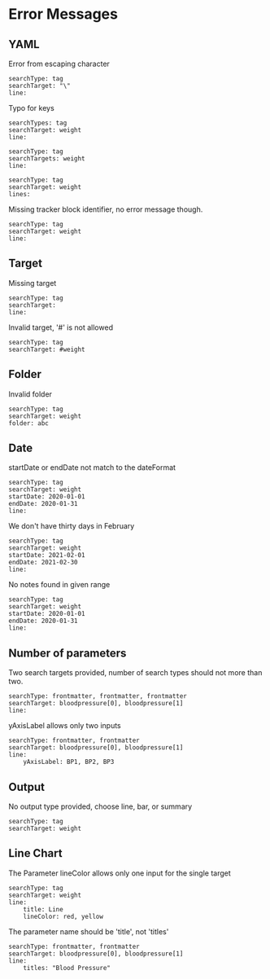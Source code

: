 # Error Messages
## YAML
Error from escaping character
``` tracker
searchType: tag
searchTarget: "\"
line:
```

Typo for keys
``` tracker
searchTypes: tag
searchTarget: weight
line:
```

``` tracker
searchType: tag
searchTargets: weight
line:
```

``` tracker
searchType: tag
searchTarget: weight
lines:
```

Missing tracker block identifier, no error message though.
```
searchType: tag
searchTarget: weight
line:
```

## Target
Missing target
``` tracker
searchType: tag
searchTarget: 
line:
```

Invalid target, '#' is not allowed
``` tracker
searchType: tag
searchTarget: #weight 
```

## Folder
Invalid folder
``` tracker
searchType: tag
searchTarget: weight
folder: abc
```

## Date
startDate or endDate not match to the dateFormat
``` tracker
searchType: tag
searchTarget: weight
startDate: 2020-01-01
endDate: 2020-01-31
line:
```

We don't have thirty days in February
``` tracker
searchType: tag
searchTarget: weight
startDate: 2021-02-01
endDate: 2021-02-30
line:
```

No notes found in given range
``` tracker
searchType: tag
searchTarget: weight
startDate: 2020-01-01
endDate: 2020-01-31
line:
```

## Number of parameters
Two search targets provided, number of search types should not more than two.
``` tracker
searchType: frontmatter, frontmatter, frontmatter
searchTarget: bloodpressure[0], bloodpressure[1]
line:
```

yAxisLabel allows only two inputs
``` tracker
searchType: frontmatter, frontmatter
searchTarget: bloodpressure[0], bloodpressure[1]
line:
	yAxisLabel: BP1, BP2, BP3
```

## Output
No output type provided, choose line, bar, or summary
``` tracker
searchType: tag
searchTarget: weight
``` 

## Line Chart
The Parameter lineColor allows only one input for the single target
``` tracker
searchType: tag
searchTarget: weight
line:
	title: Line
	lineColor: red, yellow
``` 

The parameter name should be 'title', not 'titles'
``` tracker
searchType: frontmatter, frontmatter
searchTarget: bloodpressure[0], bloodpressure[1]
line:
    titles: "Blood Pressure"
``` 

